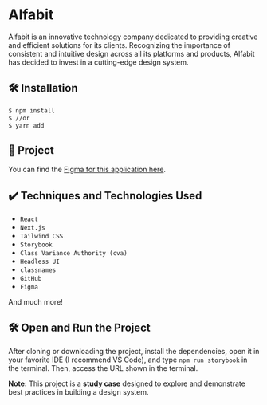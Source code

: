 # Alfabit  

Alfabit is an innovative technology company dedicated to providing creative and efficient solutions for its clients. Recognizing the importance of consistent and intuitive design across all its platforms and products, Alfabit has decided to invest in a cutting-edge design system.  

## 🛠️ Installation  

```bash
$ npm install  
$ //or  
$ yarn add  
```  

## 🔨 Project  

You can find the [Figma for this application here](https://www.figma.com/file/h86gUvqUXTKwgr6tVYinLT/React%3A-Design-System-com-Tailwind?type=design&node-id=0-1&t=GuaFV9cp30SS2di9-0).  

## ✔️ Techniques and Technologies Used  

- `React`  
- `Next.js`  
- `Tailwind CSS`  
- `Storybook`  
- `Class Variance Authority (cva)`  
- `Headless UI`  
- `classnames`  
- `GitHub`  
- `Figma`  

And much more!  

## 🛠️ Open and Run the Project  

After cloning or downloading the project, install the dependencies, open it in your favorite IDE (I recommend VS Code), and type `npm run storybook` in the terminal. Then, access the URL shown in the terminal.  

**Note:** This project is a **study case** designed to explore and demonstrate best practices in building a design system.
